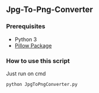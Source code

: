 ## Jpg-To-Png-Converter


### Prerequisites

- Python 3
- [Pillow Package](https://pypi.org/project/Pillow/2.2.1/ "Pillow Package")

### How to use this script
Just run on cmd
```
python JpgToPngConverter.py 
```
